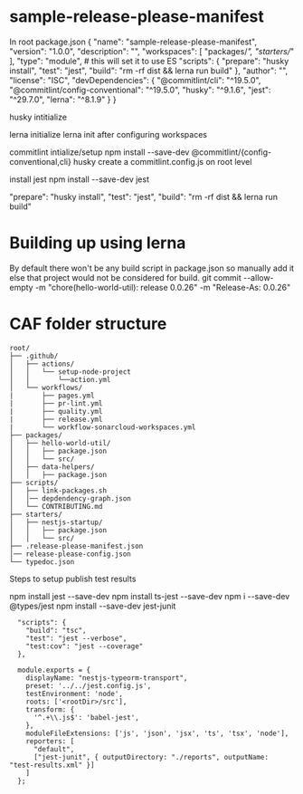 # sample-release-please-manifest

In root package.json
{
  "name": "sample-release-please-manifest",
  "version": "1.0.0",
  "description": "",
  "workspaces": [
    "packages/*",
    "starters/*"
  ],
  "type": "module", # this will set it to use ES
  "scripts": {
    "prepare": "husky install",
    "test": "jest",
    "build": "rm -rf dist && lerna run build"
  },
  "author": "",
  "license": "ISC",
  "devDependencies": {
    "@commitlint/cli": "^19.5.0",
    "@commitlint/config-conventional": "^19.5.0",
    "husky": "^9.1.6",
    "jest": "^29.7.0",
    "lerna": "^8.1.9"
  }
}

husky intitialize

lerna initialize
lerna init after configuring workspaces

commitlint intialize/setup
npm install --save-dev @commitlint/{config-conventional,cli} husky
create a commitlint.config.js on root level

install jest
npm install --save-dev jest

 "prepare": "husky install",
    "test": "jest",
    "build": "rm -rf dist && lerna run build"

# Building up using lerna
By default there won't be any build script in package.json so manually add it else that project would
not be considered for build.
git commit --allow-empty -m "chore(hello-world-util): release 0.0.26" -m "Release-As: 0.0.26"


# CAF folder structure
```plaintext
root/
├── .github/
│   ├── actions/
│   │   └── setup-node-project
│   │       └──action.yml
│   └── workflows/
|       ├── pages.yml
|       ├── pr-lint.yml
|       ├── quality.yml
|       ├── release.yml
|       └── workflow-sonarcloud-workspaces.yml
├── packages/
│   ├── hello-world-util/
│   │   ├── package.json
│   │   └── src/
│   ├── data-helpers/
│   │   ├── package.json
├── scripts/
│   ├── link-packages.sh
│   │── depdendency-graph.json   
│   └── CONTRIBUTING.md
├── starters/
│   ├── nestjs-startup/
│   │   ├── package.json
│   │   └── src/
├── .release-please-manifest.json
│── release-please-config.json
└── typedoc.json        
```
Steps to setup publish test results

npm install jest --save-dev
npm install ts-jest --save-dev
npm i --save-dev @types/jest
npm install --save-dev jest-junit

```
  "scripts": {
    "build": "tsc",
    "test": "jest --verbose",
    "test:cov": "jest --coverage"
  },
```

```
  module.exports = {
    displayName: "nestjs-typeorm-transport",
    preset: '../../jest.config.js',
    testEnvironment: 'node',
    roots: ['<rootDir>/src'],
    transform: {
      '^.+\\.js$': 'babel-jest',
    },
    moduleFileExtensions: ['js', 'json', 'jsx', 'ts', 'tsx', 'node'],
    reporters: [
      "default",
      ["jest-junit", { outputDirectory: "./reports", outputName: "test-results.xml" }]
    ]
  };
```